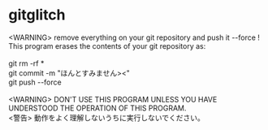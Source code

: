 gitglitch
=========

&lt;WARNING> remove everything on your git repository and push it --force !
<br/>
This program erases the contents of your git repository as:<br/>
<br/>
git rm -rf *<br/>
git commit -m "ほんとすみません><"<br/>
git push --force<br/>
<br/>
&lt;WARNING> DON'T USE THIS PROGRAM UNLESS YOU HAVE UNDERSTOOD THE OPERATION OF THIS PROGRAM.<br/>
&lt;警告> 動作をよく理解しないうちに実行しないでください。<br/>

